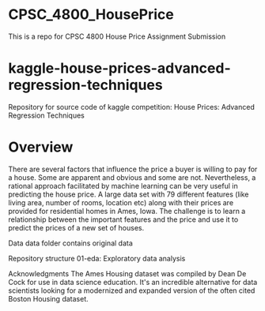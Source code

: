 # CPSC_4800_HousePrice
This is a repo for CPSC 4800 House Price Assignment Submission

# kaggle-house-prices-advanced-regression-techniques
Repository for source code of kaggle competition: House Prices: Advanced Regression Techniques

# Overview
There are several factors that influence the price a buyer is willing to pay for a house. Some are apparent and obvious and some are not. Nevertheless, a rational approach facilitated by machine learning can be very useful in predicting the house price. A large data set with 79 different features (like living area, number of rooms, location etc) along with their prices are provided for residential homes in Ames, Iowa. The challenge is to learn a relationship between the important features and the price and use it to predict the prices of a new set of houses.

Data
data folder contains original data

Repository structure
01-eda: Exploratory data analysis


Acknowledgments
The Ames Housing dataset was compiled by Dean De Cock for use in data science education. It's an incredible alternative for data scientists looking for a modernized and expanded version of the often cited Boston Housing dataset.
